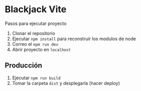 # Blackjack Vite

Pasos para ejecutar proyecto

1. Clonar el repositorio
2. Ejecutar ```npm install``` para reconstruir los modulos de node
3. Correo el ```npm run dev```
4. Abrir proyecto en ```localhost```

## Producción

1. Ejecutar ```npm run build```
2. Tomar la carpeta ```dist``` y desplegarla (hacer deploy)